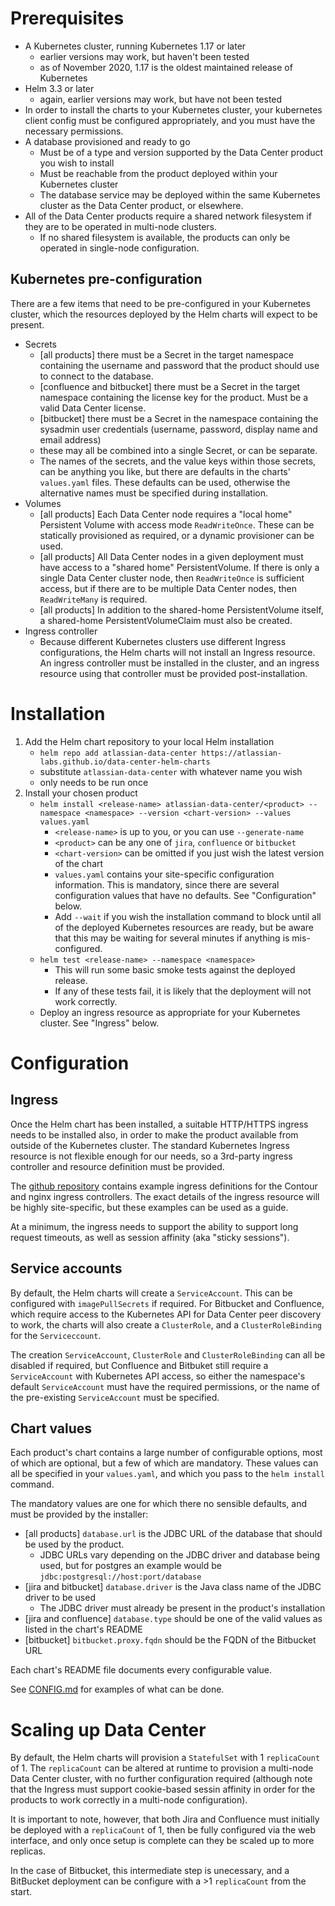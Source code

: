 # Prerequisites
* A Kubernetes cluster, running Kubernetes 1.17 or later
  * earlier versions may work, but haven't been tested
  * as of November 2020, 1.17 is the oldest maintained release of Kubernetes
* Helm 3.3 or later 
  * again, earlier versions may work, but have not been tested
* In order to install the charts to your Kubernetes cluster, your kubernetes client config must 
be configured appropriately, and you must have the necessary permissions.
* A database provisioned and ready to go
   * Must be of a type and version supported by the Data Center product you wish to install
   * Must be reachable from the product deployed within your Kubernetes cluster
   * The database service may be deployed within the same Kubernetes cluster as the Data Center product,
   or elsewhere.
* All of the Data Center products require a shared network filesystem if they are to 
be operated in multi-node clusters. 
   * If no shared filesystem is available, the products can only be operated in
   single-node configuration.

## Kubernetes pre-configuration
There are a few items that need to be pre-configured in your Kubernetes cluster, which the resources deployed 
by the Helm charts will expect to be present.
* Secrets
   * [all products] there must be a Secret in the target namespace containing
the username and password that the product should use to connect to the database. 
   * [confluence and bitbucket] there must be a Secret in the target namespace 
containing the license key for the product. Must be a valid Data Center license.
   * [bitbucket] there must be a Secret in the namespace containing the sysadmin user
credentials (username, password, display name and email address)
   * these may all be combined into a single Secret, or can be separate. 
   * The names of the secrets, and the value keys within those secrets, 
   can be anything you like, but there are defaults in the charts' `values.yaml` 
   files. These defaults can be used, otherwise the alternative names must be
   specified during installation.   
* Volumes
   * [all products] Each Data Center node requires a "local home" Persistent Volume 
   with access mode `ReadWriteOnce`. These can be statically provisioned as required,
   or a dynamic provisioner can be used.  
   * [all products] All Data Center nodes in a given deployment must have access to
   a "shared home" PersistentVolume. If there is only a single Data Center cluster node,
   then `ReadWriteOnce` is sufficient access, but if there are to be multiple 
   Data Center nodes, then `ReadWriteMany` is required.
   * [all products] In addition to the shared-home PersistentVolume itself,
   a shared-home PersistentVolumeClaim must also be created.
* Ingress controller
   * Because different Kubernetes clusters use different Ingress configurations,
   the Helm charts will not install an Ingress resource. An ingress controller
   must be installed in the cluster, and an ingress resource using that controller
   must be provided post-installation.
   
# Installation
1. Add the Helm chart repository to your local Helm installation
   * `helm repo add atlassian-data-center https://atlassian-labs.github.io/data-center-helm-charts`
   * substitute `atlassian-data-center` with whatever name you wish
   * only needs to be run once
1. Install your chosen product
   * `helm install <release-name> atlassian-data-center/<product> --namespace <namespace> --version <chart-version> --values values.yaml`
      * `<release-name>` is up to you, or you can use `--generate-name`
      * `<product>` can be any one of `jira`, `confluence` or `bitbucket`
      * `<chart-version>` can be omitted if you just wish the latest version of the chart
      * `values.yaml` contains your site-specific configuration information. 
      This is mandatory, since there are several configuration values that have no defaults.
      See "Configuration" below.
      * Add `--wait` if you wish the installation command to block until all of the deployed 
      Kubernetes resources are ready, but be aware that this may be waiting for several minutes 
      if anything is mis-configured.   
   * `helm test <release-name> --namespace <namespace>`
      * This will run some basic smoke tests against the deployed release.
      * If any of these tests fail, it is likely that the deployment will not work correctly.
   * Deploy an ingress resource as appropriate for your Kubernetes cluster. 
   See "Ingress" below.   
   
# Configuration

## Ingress
Once the Helm chart has been installed, a suitable HTTP/HTTPS ingress needs to be 
installed also, in order to make the product available from outside of the Kubernetes
cluster. The standard Kubernetes Ingress resource is not flexible enough for our needs,
so a 3rd-party ingress controller and resource definition must be provided.

The [github repository](https://github.com/atlassian-labs/data-center-helm-charts/tree/master/src/test/config)
contains example ingress definitions for the Contour and nginx ingress controllers.
The exact details of the ingress resource will be highly site-specific, but these
examples can be used as a guide.

At a minimum, the ingress needs to support the ability to support long request timeouts, as
well as session affinity (aka "sticky sessions").

## Service accounts
By default, the Helm charts will create a `ServiceAccount`. This can be configured with
`imagePullSecrets` if required. For Bitbucket and Confluence, which require access
to the Kubernetes API for Data Center peer discovery to work, the charts will also 
create a `ClusterRole`, and a `ClusterRoleBinding` for the `Serviceccount`.

The creation `ServiceAccount`, `ClusterRole` and `ClusterRoleBinding` can all be disabled
if required, but Confluence and Bitbuket still require a `ServiceAccount` with Kubernetes
API access, so either the namespace's default `ServiceAccount` must have the required
permissions, or the name of the pre-existing `ServiceAccount` must be specified.

## Chart values
Each product's chart contains a large number of configurable options, most 
of which are optional, but a few of which are mandatory. These values can all be specified 
in your `values.yaml`, and which you pass to the `helm install` command.

The mandatory values are one for which there no sensible defaults, and
must be provided by the installer:

* [all products] `database.url` is the JDBC URL of the database that should be used by the product.
   * JDBC URLs vary depending on the JDBC driver and database being used, but for
   postgres an example would be `jdbc:postgresql://host:port/database`
* [jira and bitbucket] `database.driver` is the Java class name of the JDBC driver to be used
   * The JDBC driver must already be present in the product's installation
* [jira and confluence] `database.type` should be one of the valid values as listed in the chart's README
* [bitbucket] `bitbucket.proxy.fqdn` should be the FQDN of the Bitbucket URL

Each chart's README file documents every configurable value. 

See [CONFIG.md]() for examples of what can be done.
    
# Scaling up Data Center

By default, the Helm charts will provision a `StatefulSet` with 1 `replicaCount` of 1.
The `replicaCount` can be altered at runtime to provision a multi-node 
Data Center cluster, with no further configuration required (although note
that the Ingress must support cookie-based sessin affinity in order for the 
products to work correctly in a multi-node configuration).

It is important to note, however, that both Jira and Confluence must initially
be deployed with a `replicaCount` of 1, then be fully configured via the web interface,
and only once setup is complete can they be scaled up to more replicas.

In the case of Bitbucket, this intermediate step is unecessary, and a BitBucket
deployment can be configure with a >1 `replicaCount` from the start.